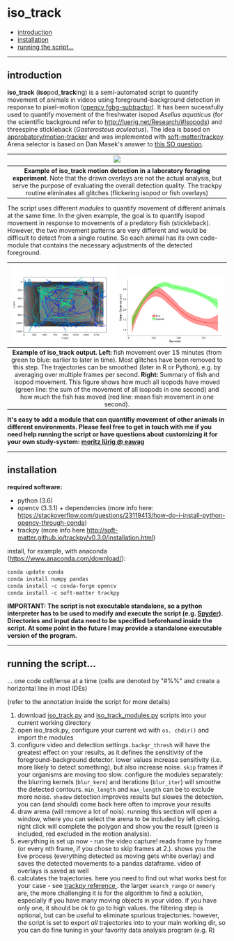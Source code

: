 # iso_track

<!-- START doctoc generated TOC please keep comment here to allow auto update -->
<!-- DON'T EDIT THIS SECTION, INSTEAD RE-RUN doctoc TO UPDATE -->

- [introduction](#introduction)
- [installation](#installation)
- [running the script...](#running-the-script)

<!-- END doctoc generated TOC please keep comment here to allow auto update -->

---

## introduction

**iso_track** (**iso**pod_**track**ing) is a semi-automated script to quantify movement of animals in videos using foreground-background detection in response to pixel-motion ([opencv fgbg-subtractor](https://docs.opencv.org/3.3.0/db/d5c/tutorial_py_bg_subtraction.html)). It has been sucessfully used to quantify movement of the freshwater isopod *Asellus aquaticus* (for the scientific background refer to http://luerig.net/Research/#Isopods) and threespine stickleback (*Gasterosteus aculeatus*). The idea is based on [approbatory/motion-tracker](https://github.com/approbatory/motion-tracker) and was implemented with [soft-matter/trackpy](https://github.com/soft-matter/trackpy). Arena selector is based on Dan Masek's answer to [this SO question](https://stackoverflow.com/questions/37099262/drawing-filled-polygon-using-mouse-events-in-open-cv-using-python).

| [<img src="assets/iso_track_demo.gif" width="100%" />](https://vimeo.com/283075068) | 
|:--:| 
|**Example of iso_track motion detection in a laboratory foraging experiment**. Note that the drawn overlays are not the actual analysis, but serve the purpose of evaluating the overall detection quality. The trackpy routine eliminates all glitches (flickering isopod or fish overlays) |

The script uses different *modules* to quantify movement of different animals at the same time. In the given example, the goal is to quantify isopod movement in response to movements of a predatory fish (stickleback). However, the two movement patterns are very different and would be difficult to detect from a single routine. So each animal has its own code-module that contains the necessary adjustments of the detected foreground. 

| <img src="assets/trajectories.png" width="50%"/><img src="assets/movement.png" width="50%" /> | 
|:--:| 
|**Example of iso_track output. Left:** fish movement over 15 minutes (from green to blue: earlier to later in time). Most glitches have been removed to this step. The trajectories can be smoothed (later in R or Python), e.g. by averaging over multiple frames per second. **Right:**  Summary of fish and isopod movement. This figure shows how much all isopods have moved (green line: the sum of the movement of all isopods in one second) and how much the fish has moved (red line: mean fish movement in one second).|

**It's easy to add a module that can quantifiy movement of other animals in different environments. Please feel free to get in touch with me if you need help running the script or have questions about customizing it for your own study-system: [moritz lürig @ eawag](http://www.eawag.ch/en/aboutus/portrait/organisation/staff/profile/moritz-luerig/show/)**

---

## installation

**required software:**

- python (3.6)
- opencv (3.3.1) + dependencies (more info here: https://stackoverflow.com/questions/23119413/how-do-i-install-python-opencv-through-conda)
- trackpy (more info here http://soft-matter.github.io/trackpy/v0.3.0/installation.html)

install, for example, with anaconda (https://www.anaconda.com/download/):

```
conda update conda
conda install numpy pandas 
conda install -c conda-forge opencv 
conda install -c soft-matter trackpy
```

**IMPORTANT: The script is not executable standalone, so a python interpreter has to be used to modify and execute the script (e.g. [Spyder](https://github.com/spyder-ide/spyder)). Directories and input data need to be specified beforehand inside the script. At some point in the future I may provide a standalone executable version of the program.**

---

## running the script... 
... one code cell/lense at a time (cells are denoted by "#%%" and create a horizontal line in most IDEs)

(refer to the annotation inside the script for more details)

1. download [iso_track.py](iso_track.py) and [iso_track_modules.py](iso_track_modules.py) scripts into your current working directory 
2. open iso_track.py, configure your current wd with `os. chdir()` and import the modules
3. configure video and detection settings. `backgr_thresh` will have the greatest effect on your results, as it defines the sensitivity of the foreground-background detector. lower values increase sensitivity (i.e. more likely to detect something), but also increase noise. `skip` frames if your organisms are moving too slow. configure the modules separately: the blurring kernels (`blur_kern`) and iterations  (`blur_iter`) will smoothe the detected contours. `min_length` and `max_length` can be to exclude more noise. `shadow` detection improves results but slowes the detection. you can (and should) come back here often to improve your results
4. draw arena (will remove a lot of nois). running this section will open a window, where you can select the arena to be included by left clicking. right click will complete the polygon and show you the result (green is included, red excluded in the motion analysis). 
5. everything is set up now - run the video capture! reads frame by frame (or every nth frame, if you chose to skip frames at 2.). shows you the live process (everything detected as moving gets white overlay) and saves the detected movements to a pandas dataframe. video of overlays is saved as well
6. calculates the trajectories. here you need to find out what works best for your case - see [trackpy reference ](http://soft-matter.github.io/trackpy/v0.3.0/generated/trackpy.link_df.html). the larger `search_range` or `memory` are, the more challenging it is for the algorithm to find a solution, especially if you have many moving objects in your video. if you have only one, it should be ok to go to high values. the filtering step is optional, but can be useful to eliminate spurious trajectories. however, the script is set to export *all* trajectories into to your main working dir, so you can do fine tuning in your favority data analysis program (e.g. R)
